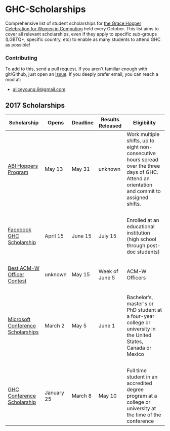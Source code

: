 # GHC-Scholarships

Comprehensive list of student scholarships for [the Grace Hopper Celebration for
Women in Computing](http://ghc.anitaborg.org/) held every October. This list aims
to cover all relevant scholarships, even if they apply to specific sub-groups
(LGBTQ+, specific country, etc) to enable as many students to attend GHC as
possible!

### Contributing

To add to this, send a pull request. If you aren't familiar enough with git/Github, just open an
[Issue](https://github.com/Ladies-Storm-Hackathons/GHC-Scholarships/issues). If you deeply prefer
email, you can reach a mod at:
* aliceyoung.9@gmail.com.

## 2017 Scholarships
| Scholarship | Opens | Deadline | Results Released | Eligibility |
|-------|----------|-------------|------------------|-------------|
[ABI Hoppers Program](https://ghc.anitaborg.org/hoppers/) | May 13 | May 31 | unknown | Work multiple shifts, up to eight non-consecutive hours spread over the three days of GHC. Attend an orientation and commit to assigned shifts. |
| &nbsp; | | | | |
[Facebook GHC Scholarship](https://www.facebook.com/careers/program/gracehopper2017/) | April 15 | June 15 | July 15 | Enrolled at an educational institution (high school through post-doc students) |
| &nbsp; | | | | |
[Best ACM-W Officer Contest](https://github.com/Ladies-Storm-Hackathons/GHC-Scholarships/blob/master/ACMWContestFlyer_Best%20Officer_Final.pdf) | unknown | May 15 | Week of June 5 | ACM-W Officers |
| &nbsp; | | | | |
[Microsoft Conference Scholarships](https://careers.microsoft.com/students/scholarships) | March 2| May 5 | June 1 | Bachelor’s, master's or PhD student at a four-year college or university in the United States, Canada or Mexico |
| &nbsp; | | | | |
[GHC Conference Scholarship](http://ghc.anitaborg.org/2017-student-academic/2017-scholarships/) | January 25 | March 8 | May 10 | Full time student in an accredited degree program at a college or university at the time of the conference |
